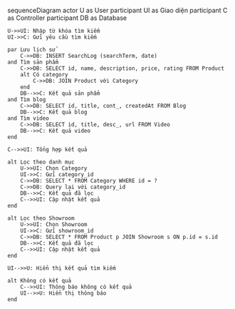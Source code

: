sequenceDiagram
    actor U as User
    participant UI as Giao diện
    participant C as Controller
    participant DB as Database

    U->>UI: Nhập từ khóa tìm kiếm
    UI->>C: Gửi yêu cầu tìm kiếm
    
    par Lưu lịch sử
        C->>DB: INSERT SearchLog (searchTerm, date)
    and Tìm sản phẩm
        C->>DB: SELECT id, name, description, price, rating FROM Product
        alt Có category
            C->>DB: JOIN Product với Category
        end
        DB-->>C: Kết quả sản phẩm
    and Tìm blog
        C->>DB: SELECT id, title, cont_, createdAt FROM Blog
        DB-->>C: Kết quả blog
    and Tìm video
        C->>DB: SELECT id, title, desc_, url FROM Video
        DB-->>C: Kết quả video
    end

    C-->>UI: Tổng hợp kết quả

    alt Lọc theo danh mục
        U->>UI: Chọn Category
        UI->>C: Gửi category_id
        C->>DB: SELECT * FROM Category WHERE id = ?
        C->>DB: Query lại với category_id
        DB-->>C: Kết quả đã lọc
        C-->>UI: Cập nhật kết quả
    end

    alt Lọc theo Showroom
        U->>UI: Chọn Showroom
        UI->>C: Gửi showroom_id
        C->>DB: SELECT * FROM Product p JOIN Showroom s ON p.id = s.id
        DB-->>C: Kết quả đã lọc
        C-->>UI: Cập nhật kết quả
    end

    UI-->>U: Hiển thị kết quả tìm kiếm

    alt Không có kết quả
        C-->>UI: Thông báo không có kết quả
        UI-->>U: Hiển thị thông báo
    end